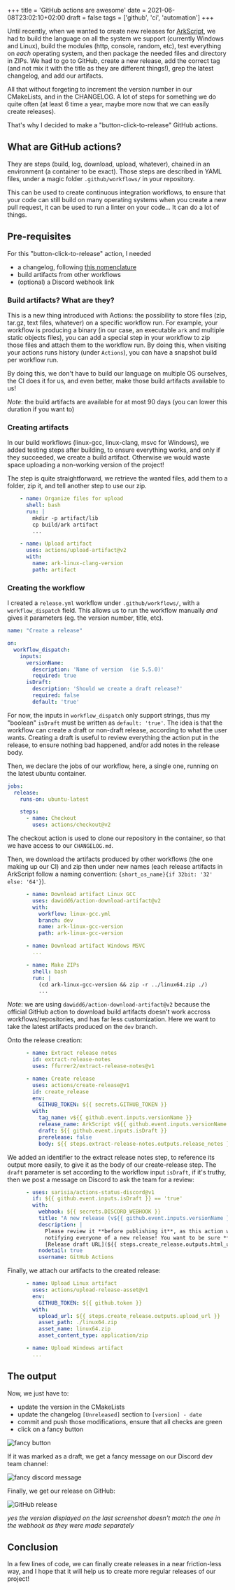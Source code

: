 +++
title = 'GitHub actions are awesome'
date = 2021-06-08T23:02:10+02:00
draft = false
tags = ['github', 'ci', 'automation']
+++

Until recently, when we wanted to create new releases for [ArkScript](https://github.com/ArkScript-lang/Ark), we had to build the language on all the system we support (currently Windows and Linux), build the modules (http, console, random, etc), test everything on *each* operating system, and then package the needed files and directory in ZIPs. We had to go to GitHub, create a new release, add the correct tag (and not mix it with the title as they are different things!), grep the latest changelog, and add our artifacts.

All that without forgeting to increment the version number in our CMakeLists, and in the CHANGELOG. A lot of steps for something we do quite often (at least 6 time a year, maybe more now that we can easily create releases).

That's why I decided to make a "button-click-to-release" GitHub actions.

## What are GitHub actions?

They are steps (build, log, download, upload, whatever), chained in an environment (a container to be exact). Those steps are described in YAML files, under a magic folder `.github/workflows/` in your repository.

This can be used to create continuous integration workflows, to ensure that your code can still build on many operating systems when you create a new pull request, it can be used to run a linter on your code... It can do a lot of things.

## Pre-requisites

For this "button-click-to-release" action, I needed
- a changelog, following [this nomenclature](https://keepachangelog.com)
- build artifacts from other workflows
- (optional) a Discord webhook link

### Build artifacts? What are they?

This is a new thing introduced with Actions: the possibility to store files (zip, tar.gz, text files, whatever) on a specific workflow run. For example, your workflow is producing a binary (in our case, an executable `ark` and multiple static objects files), you can add a special step in your workflow to zip those files and attach them to the workflow run. By doing this, when visiting your actions runs history (under `Actions`), you can have a snapshot build per workflow run.

By doing this, we don't have to build our language on multiple OS ourselves, the CI does it for us, and even better, make those build artifacts available to us!

*Note*: the build artifacts are available for at most 90 days (you can lower this duration if you want to)

### Creating artifacts

In our build workflows (linux-gcc, linux-clang, msvc for Windows), we added testing steps after building, to ensure everything works, and only if they succeeded, we create a build artifact. Otherwise we would waste space uploading a non-working version of the project!

The step is quite straightforward, we retrieve the wanted files, add them to a folder, zip it, and tell another step to use our zip.

```yaml
    - name: Organize files for upload
      shell: bash
      run: |
        mkdir -p artifact/lib
        cp build/ark artifact
        ...

    - name: Upload artifact
      uses: actions/upload-artifact@v2
      with:
        name: ark-linux-clang-version
        path: artifact
```

### Creating the workflow

I created a `release.yml` workflow under `.github/workflows/`, with a `workflow_dispatch` field. This allows us to run the workflow manually *and* gives it parameters (eg. the version number, title, etc).

```yaml
name: "Create a release"

on:
  workflow_dispatch:
    inputs:
      versionName:
        description: 'Name of version  (ie 5.5.0)'
        required: true
      isDraft:
        description: 'Should we create a draft release?'
        required: false
        default: 'true'
```

For now, the inputs in `workflow_dispatch` only support strings, thus my "boolean" `isDraft` must be written as `default: 'true'`. The idea is that the workflow can create a draft or non-draft release, according to what the user wants. Creating a draft is useful to review everything the action put in the release, to ensure nothing bad happened, and/or add notes in the release body.

Then, we declare the jobs of our workflow, here, a single one, running on the latest ubuntu container.

```yaml
jobs:
  release:
    runs-on: ubuntu-latest

    steps:
      - name: Checkout
        uses: actions/checkout@v2
```

The checkout action is used to clone our repository in the container, so that we have access to our `CHANGELOG.md`.

Then, we download the artifacts produced by other workflows (the one making up our CI) and zip then under new names (each release artifacts in ArkScript follow a naming convention: `{short_os_name}{if 32bit: '32' else: '64'}`).

```yaml
      - name: Download artifact Linux GCC
        uses: dawidd6/action-download-artifact@v2
        with:
          workflow: linux-gcc.yml
          branch: dev
          name: ark-linux-gcc-version
          path: ark-linux-gcc-version

      - name: Download artifact Windows MSVC
        ...

      - name: Make ZIPs
        shell: bash
        run: |
          (cd ark-linux-gcc-version && zip -r ../linux64.zip ./)
          ...
```

*Note*: we are using `dawidd6/action-download-artifact@v2` because the official GitHub action to download build artifacts doesn't work accross workflows/repositories, and has far less customization. Here we want to take the latest artifacts produced on the `dev` branch.

Onto the release creation:
```yaml
      - name: Extract release notes
        id: extract-release-notes
        uses: ffurrer2/extract-release-notes@v1

      - name: Create release
        uses: actions/create-release@v1
        id: create_release
        env:
          GITHUB_TOKEN: ${{ secrets.GITHUB_TOKEN }}
        with:
          tag_name: v${{ github.event.inputs.versionName }}
          release_name: ArkScript v${{ github.event.inputs.versionName }}
          draft: ${{ github.event.inputs.isDraft }}
          prerelease: false
          body: ${{ steps.extract-release-notes.outputs.release_notes }}
```

We added an identifier to the extract release notes step, to reference its output more easily, to give it as the body of our create-release step. The `draft` parameter is set according to the workflow input `isDraft`, if it's truthy, then we post a message on Discord to ask the team for a review:

```yaml
      - uses: sarisia/actions-status-discord@v1
        if: ${{ github.event.inputs.isDraft }} == 'true'
        with:
          webhook: ${{ secrets.DISCORD_WEBHOOK }}
          title: "A new release (v${{ github.event.inputs.versionName }}) has been drafted"
          description: |
            Please review it **before publishing it**, as this action would trigger workflows and GitHub webhooks,
            notifying everyone of a new release! You want to be sure **everything** is correct
            [Release draft URL](${{ steps.create_release.outputs.html_url }})
          nodetail: true
          username: GitHub Actions
```

Finally, we attach our artifacts to the created release:
```yaml
      - name: Upload Linux artifact
        uses: actions/upload-release-asset@v1
        env:
          GITHUB_TOKEN: ${{ github.token }}
        with:
          upload_url: ${{ steps.create_release.outputs.upload_url }}
          asset_path: ./linux64.zip
          asset_name: linux64.zip
          asset_content_type: application/zip

      - name: Upload Windows artifact
        ...
```

## The output

Now, we just have to:
- update the version in the CMakeLists
- update the changelog `[Unreleased]` section to `[version] - date`
- commit and push those modifications, ensure that all checks are green
- click on a fancy button

![fancy button](/fancy_button.png)
 
If it was marked as a draft, we get a fancy message on our Discord dev team channel:

![fancy discord message](/discord.png)
 
Finally, we get our release on GitHub:

![GitHub release](/release.png)

*yes the version displayed on the last screenshot doesn't match the one in the webhook as they were made separately*

## Conclusion

In a few lines of code, we can finally create releases in a near friction-less way, and I hope that it will help us to create more regular releases of our project!

